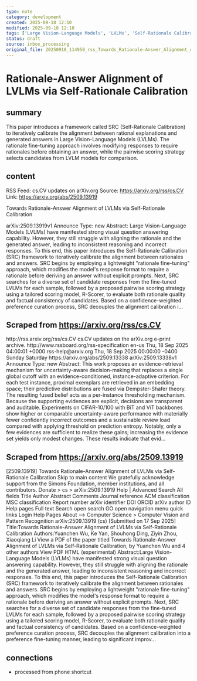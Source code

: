 ```yaml
---
type: note
category: development
created: 2025-09-18 12:10
modified: 2025-09-18 12:10
tags: ['Large Vision-Language Models', 'LVLMs', 'Self-Rationale Calibration']
status: draft
source: inbox_processing
original_file: 20250918_114950_rss_Towards_Rationale-Answer_Alignment_of_LVLMs_via_Se.txt
---
```


# Rationale-Answer Alignment of LVLMs via Self-Rationale Calibration

## summary
This paper introduces a framework called SRC (Self-Rationale Calibration) to iteratively calibrate the alignment between rational explanations and generated answers in Large Vision-Language Models (LVLMs). The rationale fine-tuning approach involves modifying responses to require rationales before obtaining an answer, while the pairwise scoring strategy selects candidates from LVLM models for comparison.

## content
RSS Feed: cs.CV updates on arXiv.org
Source: https://arxiv.org/rss/cs.CV
Link: https://arxiv.org/abs/2509.13919

Towards Rationale-Answer Alignment of LVLMs via Self-Rationale Calibration

arXiv:2509.13919v1 Announce Type: new Abstract: Large Vision-Language Models (LVLMs) have manifested strong visual question answering capability. However, they still struggle with aligning the rationale and the generated answer, leading to inconsistent reasoning and incorrect responses. To this end, this paper introduces the Self-Rationale Calibration (SRC) framework to iteratively calibrate the alignment between rationales and answers. SRC begins by employing a lightweight "rationale fine-tuning" approach, which modifies the model's response format to require a rationale before deriving an answer without explicit prompts. Next, SRC searches for a diverse set of candidate responses from the fine-tuned LVLMs for each sample, followed by a proposed pairwise scoring strategy using a tailored scoring model, R-Scorer, to evaluate both rationale quality and factual consistency of candidates. Based on a confidence-weighted preference curation process, SRC decouples the alignment calibration i...

## Scraped from https://arxiv.org/rss/cs.CV
<?xml version='1.0' encoding='UTF-8'?>
<rss xmlns:arxiv="http://arxiv.org/schemas/atom" xmlns:dc="http://purl.org/dc/elements/1.1/" xmlns:atom="http://www.w3.org/2005/Atom" xmlns:content="http://purl.org/rss/1.0/modules/content/" version="2.0">
  <channel>
    <title>cs.CV updates on arXiv.org</title>
    <link>http://rss.arxiv.org/rss/cs.CV</link>
    <description>cs.CV updates on the arXiv.org e-print archive.</description>
    <atom:link href="http://rss.arxiv.org/rss/cs.CV" rel="self" type="application/rss+xml"/>
    <docs>http://www.rssboard.org/rss-specification</docs>
    <language>en-us</language>
    <lastBuildDate>Thu, 18 Sep 2025 04:00:01 +0000</lastBuildDate>
    <managingEditor>rss-help@arxiv.org</managingEditor>
    <pubDate>Thu, 18 Sep 2025 00:00:00 -0400</pubDate>
    <skipDays>
      <day>Sunday</day>
      <day>Saturday</day>
    </skipDays>
    <item>
      <title>Proximity-Based Evidence Retrieval for Uncertainty-Aware Neural Networks</title>
      <link>https://arxiv.org/abs/2509.13338</link>
      <description>arXiv:2509.13338v1 Announce Type: new 
Abstract: This work proposes an evidence-retrieval mechanism for uncertainty-aware decision-making that replaces a single global cutoff with an evidence-conditioned, instance-adaptive criterion. For each test instance, proximal exemplars are retrieved in an embedding space; their predictive distributions are fused via Dempster-Shafer theory. The resulting fused belief acts as a per-instance thresholding mechanism. Because the supporting evidences are explicit, decisions are transparent and auditable. Experiments on CIFAR-10/100 with BiT and ViT backbones show higher or comparable uncertainty-aware performance with materially fewer confidently incorrect outcomes and a sustainable review load compared with applying threshold on prediction entropy. Notably, only a few evidences are sufficient to realize these gains; increasing the evidence set yields only modest changes. These results indicate that evid...


## Scraped from https://arxiv.org/abs/2509.13919
[2509.13919] Towards Rationale-Answer Alignment of LVLMs via Self-Rationale Calibration Skip to main content We gratefully acknowledge support from the Simons Foundation, member institutions, and all contributors. Donate &gt; cs &gt; arXiv:2509.13919 Help | Advanced Search All fields Title Author Abstract Comments Journal reference ACM classification MSC classification Report number arXiv identifier DOI ORCID arXiv author ID Help pages Full text Search open search GO open navigation menu quick links Login Help Pages About --> Computer Science > Computer Vision and Pattern Recognition arXiv:2509.13919 (cs) [Submitted on 17 Sep 2025] Title:Towards Rationale-Answer Alignment of LVLMs via Self-Rationale Calibration Authors:Yuanchen Wu, Ke Yan, Shouhong Ding, Ziyin Zhou, Xiaoqiang Li View a PDF of the paper titled Towards Rationale-Answer Alignment of LVLMs via Self-Rationale Calibration, by Yuanchen Wu and 4 other authors View PDF HTML (experimental) Abstract:Large Vision-Language Models (LVLMs) have manifested strong visual question answering capability. However, they still struggle with aligning the rationale and the generated answer, leading to inconsistent reasoning and incorrect responses. To this end, this paper introduces the Self-Rationale Calibration (SRC) framework to iteratively calibrate the alignment between rationales and answers. SRC begins by employing a lightweight &#34;rationale fine-tuning&#34; approach, which modifies the model&#39;s response format to require a rationale before deriving an answer without explicit prompts. Next, SRC searches for a diverse set of candidate responses from the fine-tuned LVLMs for each sample, followed by a proposed pairwise scoring strategy using a tailored scoring model, R-Scorer, to evaluate both rationale quality and factual consistency of candidates. Based on a confidence-weighted preference curation process, SRC decouples the alignment calibration into a preference fine-tuning manner, leading to significant improv...


## connections
- processed from phone shortcut
